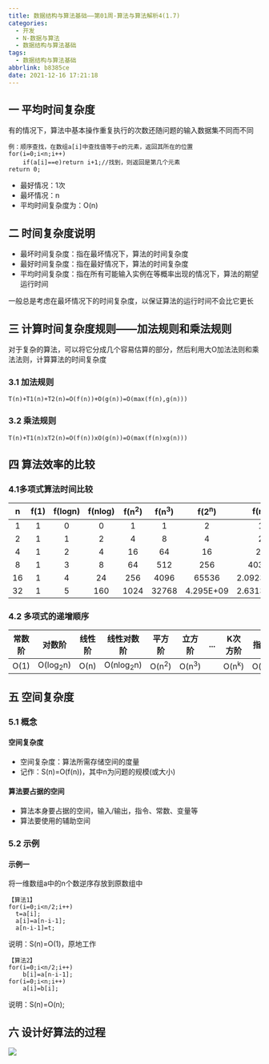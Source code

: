 ```yaml
---
title: 数据结构与算法基础——第01周-算法与算法解析4(1.7)
categories:
  - 开发
  - N-数据与算法
  - 数据结构与算法基础
tags:
  - 数据结构与算法基础
abbrlink: b8385ce
date: 2021-12-16 17:21:18
---
```

## 一 平均时间复杂度

有的情况下，算法中基本操作重复执行的次数还随问题的输入数据集不同而不同

```
例：顺序查找，在数组a[i]中查找值等于e的元素，返回其所在的位置
for(i=0;i<n;i++)
	if(a[i]==e)return i+1;//找到，则返回是第几个元素
return 0;	
```

* 最好情况：1次
* 最坏情况：n
* 平均时间复杂度为：O(n)

<!--more-->

## 二 时间复杂度说明

* 最坏时间复杂度：指在最坏情况下，算法的时间复杂度
* 最好时间复杂度：指在最好情况下，算法的时间复杂度
* 平均时间复杂度：指在所有可能输入实例在等概率出现的情况下，算法的期望运行时间

一般总是考虑在最坏情况下的时间复杂度，以保证算法的运行时间不会比它更长

## 三 计算时间复杂度规则——加法规则和乘法规则

对于复杂的算法，可以将它分成几个容易估算的部分，然后利用大O加法法则和乘法法则，计算算法的时间复杂度

### 3.1 加法规则

```
T(n)+T1(n)+T2(n)=O(f(n))+O(g(n))=O(max(f(n),g(n)))
```

### 3.2 乘法规则

```
T(n)+T1(n)xT2(n)=O(f(n))xO(g(n))=O(max(f(n)xg(n)))
```

## 四 算法效率的比较

### 4.1多项式算法时间比较

|  n   | f(1) | f(logn) | f(nlog) | f(n<sup>2</sup>) | f(n<sup>3</sup>) | f(2<sup>n</sup>) |   f(n!)    |
| :--: | :--: | :-----: | :-----: | :--------------: | :--------------: | :--------------: | :--------: |
|  1   |  1   |    0    |    0    |        1         |        1         |        2         |     1      |
|  2   |  1   |    1    |    2    |        4         |        8         |        4         |     2      |
|  4   |  1   |    2    |    4    |        16        |        64        |        16        |     24     |
|  8   |  1   |    3    |    8    |        64        |       512        |       256        |   40320    |
|  16  |  1   |    4    |   24    |       256        |       4096       |      65536       | 2.0923E+13 |
|  32  |  1   |    5    |   160   |       1024       |      32768       |    4.295E+09     | 2.6313E+35 |

### 4.2 多项式的递增顺序

| 常数阶 |       对数阶        | 线性阶 |      线性对数阶      |      平方阶      |      立方阶      | ...  |     K次方阶      |      指数阶       |
| :----: | :-----------------: | :----: | :------------------: | :--------------: | :--------------: | :--: | :--------------: | :---------------: |
|  O(1)  | O(log<sub>2</sub>n) |  O(n)  | O(nlog<sub>2</sub>n) | O(n<sup>2</sup>) | O(n<sup>3</sup>) |      | O(n<sup>k</sup>) | O(n<sup>2n</sup>) |

## 五 空间复杂度

### 5.1 概念

#### 空间复杂度

* 空间复杂度：算法所需存储空间的度量
* 记作：S(n)=O(f(n))，其中n为问题的规模(或大小)

#### 算法要占据的空间

* 算法本身要占据的空间，输入/输出，指令、常数、变量等
* 算法要使用的辅助空间

### 5.2 示例

#### 示例一

将一维数组a中的n个数逆序存放到原数组中

```
【算法1】
for(i=0;i<n/2;i++)
  t=a[i];
  a[i]=a[n-i-1];
  a[n-i-1]=t;
```
说明：S(n)=O(1)，原地工作
```
【算法2】
for(i=0;i<n/2;i++)
	b[i]=a[n-i-1];
for(i=0;i<n;i++)
	a[i]=b[i];
```

说明：S(n)=O(n);

## 六 设计好算法的过程
![][1]


[1]:https://cdn.staticaly.com/gh/PGzxc/CDN/master/blog-data-struct-basic/data-struct-1.7-data-analysis.png